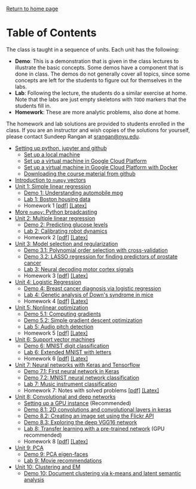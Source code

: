 [Return to home page](./README.md) 

# Table of Contents

The class is taught in a sequence of units. Each unit has the following:
* **Demo**: This is a demonstration that is given in the class lectures to
   illustrate the basic concepts.  Some demos have a component that is
   done in class.  The demos do not generally cover
   all topics, since some concepts are left for the students to figure out 
   for themselves in the labs.
* **Lab**:  Following the lecture, the students do a similar exercise at home.
   Note that the labs are just empty skeletons with `TODO`
   markers that the students fill in.
* **Homework**:  These are more analytic problems, also done at home.

The homework and lab solutions are provided to students enrolled in the class.
If you are an instructor
and wish copies of the solutions for yourself,
please contact Sundeep Rangan at <srangan@nyu.edu>.

* [Setting up python, jupyter and github](./Basics/setup.md)
    * [Set up a local machine](./Basics/setup.md)
    * [Set up a virtual machine in Google Cloud Platform](./GCP/getting_started.md)
    * [Set up a virtual machine in Google Cloud Platform with Docker](./GCP/docker.md)
    * [Downloading the course material from github](./Basics/github.md)
* [Introduction to `numpy` vectors](./Basics/intro_vectors.ipynb)
* [Unit 1:  Simple linear regression](./unit01_simp_lin_reg/readme.md)
    * [Demo 1:  Understanding automobile mpg](./unit01_simp_lin_reg/demo01_auto_mpg.ipynb)
    * [Lab 1: Boston housing data](./unit01_simp_lin_reg/lab01_housing_partial.ipynb) 
    * Homework 1 [[pdf]](./unit01_simp_lin_reg/hw/hw01_simp_lin_reg.pdf)
     [[Latex]](./unit01_simp_lin_reg/hw/hw01_simp_lin_reg.tex)
* [More `numpy`:  Python broadcasting](./Basics/numpy_axes_broadcasting.ipynb)      
* [Unit 2:  Multiple linear regression](./unit02_mult_lin_reg/readme.md)
    * [Demo 2:  Predicting glucose levels](./unit02_mult_lin_reg/demo02_glucose.ipynb)
    * [Lab 2: Calibrating robot dynamics](./unit02_mult_lin_reg/lab02_robot_calib_partial.ipynb)
    * Homework 2 [[pdf]](./unit02_mult_lin_reg/hw/hw02_mult_reg.pdf)
    [[Latex]](./unit02_mult_lin_reg/hw/hw02_mult_reg.tex)
* [Unit 3:  Model selection and regularization](./unit03_model_sel/readme.md)
    * [Demo 3.1:  Polynomial order selection with cross-validation](./unit03_model_sel/demo03_1_polyfit.ipynb)
    * [Demo 3.2:  LASSO regression for finding predictors of prostate cancer](./unit03_model_sel/demo03_1_prostate.ipynb) 
    * [Lab 3: Neural decoding motor cortex signals](./unit03_model_sel/lab03_neural_partial.ipynb) 
    * Homework 3 [[pdf]](./unit03_model_sel/hw/hw03_model_sel.pdf) [[Latex]](./unit03_model_sel/hw/hw03_model_sel.tex)
* [Unit 4:  Logistic Regression](./unit04_logistic/readme.md)
    * [Demo 4:  Breast cancer diagnosis via logistic regression](./unit04_logistic/demo04_breast_cancer.ipynb)
    * [Lab 4: Genetic analysis of Down's syndrome in mice](./unit04_logistic/lab04_gene_partial.ipynb)
    * Homework 4 [[pdf]](./unit04_logistic/hw/hw04_logistic.pdf)
    [[Latex]](./unit04_logistic/hw/hw04_logistic.tex) 
* [Unit 5:  Nonlinear optimization](./unit05_optim/readme.md)
    * [Demo 5.1:  Computing gradients](./unit05_optim/demo05_1_computing_gradients.ipynb)
    * [Demo 5.2:  Simple gradient descent optimization](./unit05_optim/demo05_2_grad_descent.ipynb)    
    * [Lab 5: Audio pitch detection](./unit05_optim/lab05_audio_partial.ipynb)
    * Homework 5 [[pdf]](./unit05_optim/hw/hw05_optim.pdf)
    [[Latex]](./unit05_optim/hw/hw05_optim.tex)
* [Unit 6:  Support vector machines](./unit06_svm/readme.md)
    * [Demo 6:  MNIST digit classification](./unit06_svm/demo06_mnist_svm.ipynb)
    * [Lab 6: Extended MNIST with letters](./unit06_svm/lab06_ext_mnist_partial.ipynb)
    * Homework 6 [[pdf]](./unit06_svm/hw/hw06_svm.pdf) [[Latex]](./unit06_svm/hw/hw06_svm.tex) 
* [Unit 7: Neural networks with Keras and Tensorflow](./neural/readme.md)
    * [Demo 7.1: First neural network in Keras](./neural/synthetic.ipynb)
    * [Demo 7.2: MNIST neural network classification](./neural/mnist_neural.ipynb)
    * [Lab 7:  Music instrument classification](./neural/lab07_music_partial.ipynb)
    * Homework 7: Notes with solved problems [[pdf]](./neural/hw/hw07_neural.pdf)
      [[Latex]](./neural/hw/hw07_neural.tex)
* [Unit 8:  Convolutional and deep networks](./cnn/readme.md)
    * [Setting up a GPU instance](./GCP/gpu_setup.md) (Recommended)
    * [Demo 8.1: 2D convolutions and convolutional layers in keras](./cnn/convolutions.ipynb)
    * [Demo 8.2: Creating an image set using the Flickr API](./cnn/flickr_images.ipynb)
    * [Demo 8.3: Exploring the deep VGG16 network](./cnn/vgg16.ipynb)
    * [Lab 8:  Transfer learning with a pre-trained network](./cnn/lab08_fine_tune_partial.ipynb)
    (GPU recommended)
    * Homework 8 [[pdf]](./cnn/hw/HW8_ConvNets.pdf) [[Latex]](./cnn/hw/HW8_ConvNets.tex)
* [Unit 9:  PCA](./pca/readme.md)
    * [Demo 9:  PCA eigen-faces](./pca/eigen_face.ipynb)
    * [Lab 9: Movie recommendations](./pca/lab09_movies_partial.ipynb)    
* [Unit 10:  Clustering and EM](./cluster/readme.md)
    * [Demo 10: Document clustering via k-means and latent semantic analysis](./cluster/demo_doc_cluster.ipynb)
    


